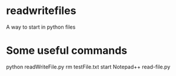 # readwritefiles
A way to start in python files

# Some useful commands

python readWriteFile.py
rm testFile.txt
start Notepad++ read-file.py
